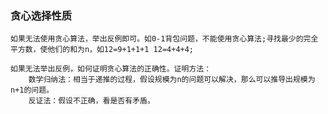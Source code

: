 ### 贪心选择性质
    如果无法使用贪心算法，举出反例即可。如0-1背包问题，不能使用贪心算法;寻找最少的完全平方数，使他们的和为n，如12=9+1+1+1 12=4+4+4;

    如果无法举出反例，如何证明贪心算法的正确性。证明方法：
        数学归纳法：相当于递推的过程，假设规模为n的问题可以解决，那么可以推导出规模为n+1的问题。
        反证法：假设不正确，看是否有矛盾。
